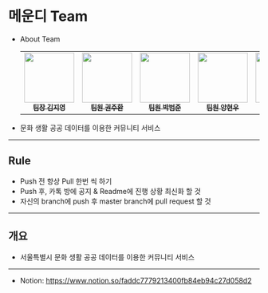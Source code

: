 # 메운디 Team
- About Team
  <table>
    <tbody>
      <tr>
        <td align="center"><a href="https://github.com/famo1245"><img src="https://github.com/famo1245.png" width='100px;' alt=""/><br /><sub><b>팀장 김지영</b></sub></a><br /></td>
        <td align="center"><a href="https://github.com/KwonJuHwan"><img src="https://github.com/KwonJuHwan.png" width="100px;" alt=""/><br /><sub><b>팀원 권주환</b></sub></a><br /></td>
        <td align="center"><a href="https://github.com/Bumgul"><img src="https://github.com/Bumgul.png" width="100px;" alt=""/><br /><sub><b>팀원 박범준</b></sub></a><br /></td>
        <td align="center"><a href="https://github.com/yhwoooo"><img src="https://github.com/yhwoooo.png" width="100px;" alt=""/><br /><sub><b>팀원 양현우</b></sub></a><br /></td>
        <td align="center"><a href="https://github.com/LeeJaejun98"><img src="https://github.com/LeeJaejun98.png" width="100px;" alt=""/><br /><sub><b>팀원 이재준</b></sub></a><br /></td>
      </tr>
    </tbody>
  </table>
- 문화 생활 공공 데이터를 이용한 커뮤니티 서비스
---
## Rule
- Push 전 항상 Pull 한번 씩 하기
- Push 후, 카톡 방에 공지 & Readme에 진행 상황 최신화 할 것
- 자신의 branch에 push 후 master branch에 pull request 할 것
---
## 개요
- 서울특별시 문화 생활 공공 데이터를 이용한 커뮤니티 서비스
---
- Notion: https://www.notion.so/faddc7779213400fb84eb94c27d058d2
